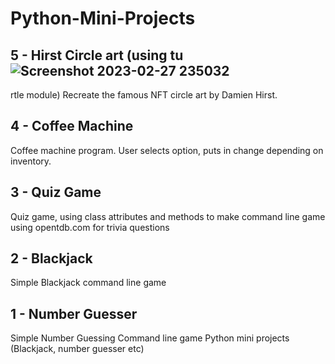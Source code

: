 # Python-Mini-Projects
## 5 - Hirst Circle art (using tu![Screenshot 2023-02-27 235032](https://user-images.githubusercontent.com/89666837/221757196-59c8f5ee-5bfb-422d-a0e1-37e731bac4b2.png)
rtle module)
Recreate the famous NFT circle art by Damien Hirst. 
## 4 - Coffee Machine
Coffee machine program. User selects option, puts in change depending on inventory.
## 3 - Quiz Game
Quiz game, using class attributes and methods to make command line game using opentdb.com for trivia questions
## 2 - Blackjack 
Simple Blackjack command line game
## 1 - Number Guesser
Simple Number Guessing Command line game
Python mini projects (Blackjack, number guesser etc)
